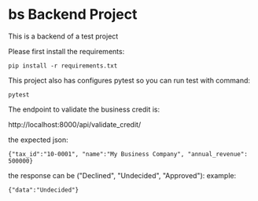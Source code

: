 # bs Backend Project
This is a backend of a test project

Please first install the requirements:

`pip install -r requirements.txt`

This project also has configures pytest so you can run test with command:

`pytest`

The endpoint to validate the business credit is:

http://localhost:8000/api/validate_credit/

the expected json:

`{"tax_id":"10-0001", "name":"My Business Company", "annual_revenue": 500000}`

the response can be ("Declined", "Undecided", "Approved"):
example: 

`{"data":"Undecided"}`
